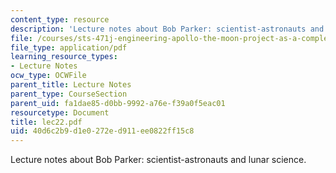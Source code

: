 ```yaml
---
content_type: resource
description: 'Lecture notes about Bob Parker: scientist-astronauts and lunar science.'
file: /courses/sts-471j-engineering-apollo-the-moon-project-as-a-complex-system-spring-2007/40d6c2b9d1e0272ed911ee0822ff15c8_lec22.pdf
file_type: application/pdf
learning_resource_types:
- Lecture Notes
ocw_type: OCWFile
parent_title: Lecture Notes
parent_type: CourseSection
parent_uid: fa1dae85-d0bb-9992-a76e-f39a0f5eac01
resourcetype: Document
title: lec22.pdf
uid: 40d6c2b9-d1e0-272e-d911-ee0822ff15c8
---
```

Lecture notes about Bob Parker: scientist-astronauts and lunar science.

